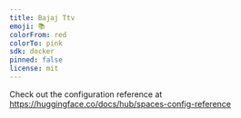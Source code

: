```yaml
---
title: Bajaj Ttv
emoji: 📚
colorFrom: red
colorTo: pink
sdk: docker
pinned: false
license: mit
---
```


Check out the configuration reference at https://huggingface.co/docs/hub/spaces-config-reference
